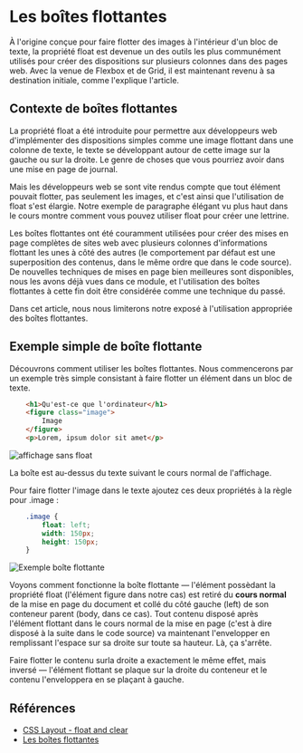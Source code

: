 # Les boîtes flottantes

À l'origine conçue pour faire flotter des images à l'intérieur d'un bloc de texte, la propriété float est devenue un des outils les plus communément utilisés pour créer des dispositions sur plusieurs colonnes dans des pages web. Avec la venue de Flexbox et de Grid, il est maintenant revenu à sa destination initiale, comme l'explique l'article.

## Contexte de boîtes flottantes

La propriété float a été introduite pour permettre aux développeurs web d'implémenter des dispositions simples comme une image flottant dans une colonne de texte, le texte se développant autour de cette image sur la gauche ou sur la droite. Le genre de choses que vous pourriez avoir dans une mise en page de journal.

Mais les développeurs web se sont vite rendus compte que tout élément pouvait flotter, pas seulement les images, et c'est ainsi que l'utilisation de float s'est élargie. Notre exemple de paragraphe élégant vu plus haut dans le cours montre comment vous pouvez utiliser float pour créer une lettrine.

Les boîtes flottantes ont été couramment utilisées pour créer des mises en page complètes de sites web avec plusieurs colonnes d'informations flottant les unes à côté des autres (le comportement par défaut est une superposition des contenus, dans le même ordre que dans le code source). De nouvelles techniques de mises en page bien meilleures sont disponibles, nous les avons déjà vues dans ce module, et l'utilisation des boîtes flottantes à cette fin doit être considérée comme une technique du passé.

Dans cet article, nous nous limiterons notre exposé à l'utilisation appropriée des boîtes flottantes.

## Exemple simple de boîte flottante

Découvrons comment utiliser les boîtes flottantes. Nous commencerons par un exemple très simple consistant à faire flotter un élément dans un bloc de texte. 

```html
    <h1>Qu'est-ce que l'ordinateur</h1>
    <figure class="image">
        Image
    </figure>
    <p>Lorem, ipsum dolor sit amet</p>
```

![affichage sans float]()


La boîte est au-dessus du texte suivant le cours normal de l'affichage. 

<!-- new slide -->

Pour faire flotter l'image dans le texte ajoutez ces deux propriétés à la règle pour .image :

```css
    .image {
        float: left;
        width: 150px;
        height: 150px;
    }
```

![Exemple boîte flottante]()


Voyons comment fonctionne la boîte flottante — l'élément possèdant la propriété float (l'élément figure dans notre cas) est retiré du **cours normal** de  la mise en page du document et collé du côté gauche (left) de son conteneur parent (body, dans ce cas). Tout contenu disposé après l'élément flottant dans le cours normal de la mise en page (c'est à dire disposé à la suite dans le code source) va maintenant l'envelopper en remplissant l'espace sur sa droite sur toute sa hauteur. Là, ça s'arrête.

Faire flotter le contenu surla droite a exactement le même effet, mais inversé — l'élément flottant se plaque sur la droite du conteneur et le contenu l'enveloppera en se plaçant à gauche. 

## Références 

- [CSS Layout - float and clear](https://www.w3schools.com/css/css_float.asp)
- [Les boîtes flottantes](https://developer.mozilla.org/fr/docs/Learn/CSS/CSS_layout/Floats)
